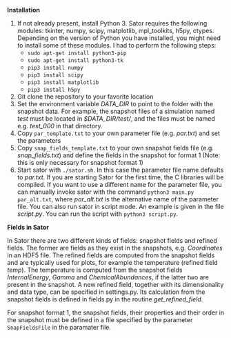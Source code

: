 **Installation**


1. If not already present, install Python 3. Sator requires the following modules: tkinter, numpy, scipy, matplotlib, mpl_toolkits, h5py, ctypes. Depending on the version of Python you have installed, you might need to install some of these modules. I had to perform the following steps:
	* `sudo apt-get install python3-pip`
	* `sudo apt-get install python3-tk`
	* `pip3 install numpy`
	* `pip3 install scipy`
	* `pip3 install matplotlib`
	* `pip3 install h5py`
2. Git clone the repository to your favorite location
3. Set the environment variable *DATA_DIR* to point to the folder with the snapshot data. For example, the snapshot files of a simulation named *test* must be located in *$DATA_DIR/test/*, and the files must be named e.g. *test_000* in that directory.
4. Copy `par_template.txt` to your own parameter file (e.g. *par.txt*) and set the parameters
5. Copy `snap_fields_template.txt` to your own snapshot fields file (e.g. *snap_fields.txt*) and define the fields in the snapshot for format 1 (Note: this is only necessary for snapshot format 1)
6. Start sator with `./sator.sh`. In this case the parameter file name defaults to *par.txt*. If you are starting Sator for the first time, the C libraries will be compiled. If you want to use a different name for the parameter file, you can manually invoke sator with the command `python3 main.py par_alt.txt`, where *par_alt.txt* is the alternative name of the parameter file. You can also run sator in script mode. An example is given in the file *script.py*. You can run the script with `python3 script.py`.



**Fields in Sator**

In Sator there are two different kinds of fields: snapshot fields and refined fields. The former are fields as they exist in the snapshots, e.g. *Coordinates* in an HDF5 file. The refined fields are computed from the snapshot fields and are typically used for plots, for example the temperature (refined field *temp*). The temperature is computed from the snapshot fields *InternalEnergy*, *Gamma* and *ChemicalAbundances*, if the latter two are present in the snapshot. A new refined field, together with its dimensionality and data type, can be specified in settings.py. Its calculation from the snapshot fields is defined in fields.py in the routine *get_refined_field*.

For snapshot format 1, the snapshot fields, their properties and their order in the snapshot must be defined in a file specified by the parameter `SnapFieldsFile` in the paramater file.

